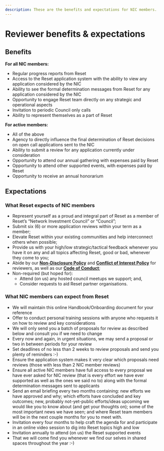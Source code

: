 ```yaml
---
description: These are the benefits and expectations for NIC members.
---
```


# Reviewer benefits & expectations

## Benefits

**For all NIC members:**

* Regular progress reports from Reset
* Access to the Reset application system with the ability to view any application considered by the NIC
* Ability to see the formal determination messages from Reset for any application considered by the NIC
* Opportunity to engage Reset team directly on any strategic and operational aspects
* Invitation to periodic Council only calls
* Ability to represent themselves as a part of Reset

**For active members:**

* All of the above
* Agency to directly influence the final determination of Reset decisions on open call applications sent to the NIC
* Ability to submit a review for any application currently under consideration
* Opportunity to attend our annual gathering with expenses paid by Reset
* Opportunity to attend other supported events, with expenses paid by Reset
* Opportunity to receive an annual honorarium

## Expectations

### What Reset expects of NIC members

* Represent yourself as a proud and integral part of Reset as a member of Reset’s “Network Investment Council” or “Council”;
* Submit six \(6\) or more application reviews within your term as a member;
* Elevate Reset within your existing communities and help interconnect others when possible;
* Provide us with your high/low strategic/tactical feedback whenever you have it on any and all topics affecting Reset, good or bad, whenever they come to you;
* Abide by our [**Non-Disclosure Policy**](https://guide.reset.tech/for-reviewers/network-investment-council-onboarding/reviewer-commitments#non-disclosure-policy) and [**Conflict of Interest Policy**](https://guide.reset.tech/for-reviewers/network-investment-council-onboarding/reviewer-commitments#conflict-of-interest-policy) for reviewers, as well as our [**Code of Conduct**](https://guide.reset.tech/for-everyone/code-of-conduct);
* Non-required \(but hoped for\):
  * Attend \(on us\) any hosted council meetups we support; and,
  * Consider requests to aid Reset partner organisations.

### What NIC members can expect from Reset

* We will maintain this online Handbook/Onboarding document for your reference
* Offer to conduct personal training sessions with anyone who requests it on how to review and key considerations
* We will only send you a batch of proposals for review as described below and consult you if we need to change
* Every now and again, in urgent situations, we may send a proposal or two in between periods for your review
* Set deadlines of no less than 2 weeks to review proposals and send you plenty of reminders :-\)
* Ensure the application system makes it very clear which proposals need reviews \(those with less than 2 NIC member reviews\)
* Ensure all active NIC members have full access to every proposal we have ever asked for NIC review \(that is every effort we have ever supported as well as the ones we said no to\) along with the formal determination messages sent to applicants
* Send an email briefing every two months containing: new efforts we have approved and why; which efforts have concluded and key outcomes; new, probably not-yet-public efforts/ideas upcoming we would like you to know about \(and get your thoughts on\); some of the most important news we have seen; and where Reset team members will be in the next couple months for you to meet with.
* Invitation every four months to help craft the agenda for and participate in an online video session to dig into Reset topics high and low
* Invitation annually to attend \(on us\) the Reset supported events
* That we will come find you whenever we find our selves in shared spaces throughout the year :-\)

